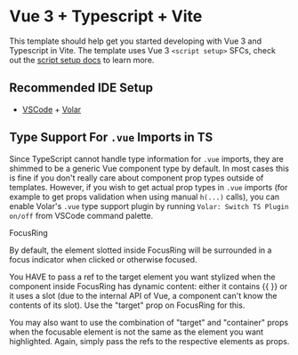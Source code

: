 # Vue 3 + Typescript + Vite

This template should help get you started developing with Vue 3 and Typescript in Vite. The template uses Vue 3 `<script setup>` SFCs, check out the [script setup docs](https://v3.vuejs.org/api/sfc-script-setup.html#sfc-script-setup) to learn more.

## Recommended IDE Setup

- [VSCode](https://code.visualstudio.com/) + [Volar](https://marketplace.visualstudio.com/items?itemName=johnsoncodehk.volar)

## Type Support For `.vue` Imports in TS

Since TypeScript cannot handle type information for `.vue` imports, they are shimmed to be a generic Vue component type by default. In most cases this is fine if you don't really care about component prop types outside of templates. However, if you wish to get actual prop types in `.vue` imports (for example to get props validation when using manual `h(...)` calls), you can enable Volar's `.vue` type support plugin by running `Volar: Switch TS Plugin on/off` from VSCode command palette.

FocusRing

  By default, the element slotted inside FocusRing will be surrounded in a focus indicator when clicked or otherwise focused.

  You HAVE to pass a ref to the target element you want stylized when the component inside FocusRing has dynamic content: either it contains {{ }} or it uses a slot (due to the internal API of Vue, a component can't know the contents of its slot). Use the "target" prop on FocusRing for this.

  You may also want to use the combination of "target" and "container" props when the focusable element is not the same as the element you want highlighted. Again, simply pass the refs to the respective elements as props.